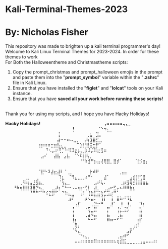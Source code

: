 # Kali-Terminal-Themes-2023
# By: Nicholas Fisher
This repository was made to brighten up a kali terminal programmer's day! Welcome to Kali Linux Terminal Themes for 2023-2024. In order for these themes to work <br />
For Both the Halloweentheme and Christmastheme scripts: <br />
1. Copy the prompt_christmas and prompt_halloween emojis in the prompt and paste them into the "**prompt_symbol**" variable within the "**.zshrc**" file in Kali Linux.
2. Ensure that you have installed the "**figlet**" and "**lolcat**" tools on your Kali instance.
3. Ensure that you have **saved all your work before running these scripts!** <br />
<br />
Thank you for using my scripts, and I hope you have Hacky Holidays!

**Hacky Holidays!**⠀⠀⠀
⠀⠀⠀⠀⠀⠀⠀⠀⠀⠀⠀⠀⠀⠀⠀⠀⢠⠶⠶⠶⠶⠶⢤⣄⡀⠀<br />⠀⠀⠀⠀
⠀⠀⠀⠀⠀⠀⠀⠀⠀⠀⠀⠀⠀⠀⠀⠀⢸⠀⠀⠀⠀⠀⠀⠀⠈⠑⠲⣄⡀ <br />
⠀⠀⠀⠀⠀⠀⠀⠀⠀⠀⠀⠀⠀⠀⠀⠀⢸⠀⠀⠀⠀⠀⠀⠀⠀⢀⣦⠀⣹⡄ <br />
⠀⠀⠀⠀⠀⠀⠀⠀⠀⠀⠀⠀⠀⠀⠀⠀⣼⠒⠒⠶⠤⣀⡀⠀⢠⢷⣹⣿⣋⣀⠀<br />
⠀⠀⠀⠀⠀⠀⠀⠀⠀⠀⢰⡶⠶⠶⣒⣶⣧⣄⣀⠀⠀⠀⠉⣱⣟⣿⣭⣒⡟⠁⠀<br />⠀
⠀⠀⠀⠀⠀⠀⠀⠀⠀⠀⠀⠙⠢⡤⠖⢛⡉⠓⠻⠽⣖⡦⣄⡷⠼⡬⠿⣖⣻⠶⠀<br />
⠀⠀⠀⠀⠀⠀⠀⠀⠀⠀⠀⣠⠎⠀⠀⣼⣧⠀⣠⣧⠀⠈⠑⠯⣿⢧⡀⠀<br />⠀⠀⠀⠀⠀⠀⠀⠀⠀⠀⠀⠀⠀⠀⠀
⠀⠀⠀⠀⠀⠀⠀⠀⠛⠷⣺⠛⡦⣤⢼⢿⣿⡀⣿⡾⠁⠀⠀⠀⠀⢹⡪⣶⡄⠀<br />⠀⠀⠀⠀⠀⠀⠀⠀⠀⠀⠀⠀⠀
⠀⠀⠀⠀⠀⠀⠀⠀⠀⠀⠈⣟⠓⠽⣼⣖⣼⠇⠈⢀⡀⠀⠀⠀⠀⠀⡗⠾⠟⠀⠀⠀⠀⠀⠀⢀⣤⡄ <br />⠀⠀⠀⠀⠀
⠀⣀⠀⠀⢀⠀⠀⠀⠀⠀⠀⠹⣆⠀⠈⠻⣄⣀⣀⠴⠛⠂⠀⠀⠀⣼⠁⠀⠀⠀⠀⠀⠀⣠⣾⡿⢋⣿⠀<br />⠀⠀⠀⠀
⢀⠻⢶⣤⣘⣻⣦⡀⠀⠀⠀⠀⠈⢳⣄⡀⠀⠀⠀⠀⠀⠀⠀⣠⠞⢧⠄⠀⠀⠀⠀⢀⡶⣻⢿⣚⣿⣿⣶⣦⠀<br />⠀⠀
⠘⠷⢶⣿⣿⣽⣿⡙⢦⡀⠀⠀⣀⡼⡆⠉⠓⠒⠠⠤⢶⡖⢋⡇⠀⣼⡀⠀⢀⣠⠖⣋⡤⠦⠿⠿⣷⣆⠀⠀<br />⠀⠀⠀
⠀⠀⠀⠀⠘⠛⠛⠉⠛⠮⣝⡿⠋⠀⠙⠷⣄⣀⠀⠀⡼⠀⢸⣷⣏⣭⢷⣋⣩⡴⠛⠁⠀<br />⠀⠀⠀⠀⠀⠀⠀⠀⠀⠀
⠀⠀⠀⠀⠀⠀⠀⠀⠀⣰⠏⠀⠀⠀⡶⠢⣤⠍⠉⢹⡇⠀⢸⠀⣿⠷⠚⠹⣇⠀<br />⠀⠀⠀⠀⠀⠀⠀⠀⠀⠀⠀⠀⠀
⠀⠀⠀⠀⠀⠀⠀⠀⢠⡏⠀⠀⠀⢀⣙⡒⠛⠀⠀⣸⠁⠀⢸⠀⢸⡀⠀⠀⠹⡆⠀<br />⠀⠀⠀⠀⠀⠀⠀⠀⠀⠀⠀⠀
⠀⠀⠀⠀⠀⠀⠀⠀⢸⠀⠀⠀⠐⢯⣀⣿⠀⠀⠀⡟⠀⠀⢸⣆⣨⡧⠀⠀⠀⣧⠀<br />⠀⠀⠀⠀⠀⠀⠀⠀⠀⠀⠀⠀
⠀⠀⠀⠀⠀⠀⠀⠀⢸⠀⠀⠀⢀⣼⠻⣤⠀⠀⠀⣧⠀⠀⢈⣧⠀⠀⠀⠀⠀⣿⠀<br />⠀⠀⠀⠀⠀⠀⠀⠀⠀⠀⠀⠀
⠀⠀⠀⠀⠀⠀⠀⠀⢸⡆⠀⠀⠀⠓⠒⠋⠀⠀⠀⠿⠶⠒⠋⠉⠀⠀⠀⠀⢰⡏⠀<br />⠀⠀⠀⠀⠀⠀⠀⠀⠀⠀⠀⠀
⠀⠀⠀⠀⠀⠀⠀⠀⠀⢿⡄⠀⠀⠀⠀⠀⠀⠀⠀⠀⠀⠀⠀⠀⠀⠀⠀⢠⡾⠀⠀⠀<br />⠀⠀⠀⠀⠀⠀⠀⠀⠀⠀⠀
⠀⠀⠀⠀⠀⠀⠀⠀⠀⠈⠳⣄⠀⠀⠀⠀⠀⠀⠀⠀⠀⠀⠀⠀⠀⠀⣠⡟⠁⠀⠀⠀<br />⠀⠀⠀⠀⠀⠀⠀⠀⠀⠀⠀
⠀⠀⠀⠀⠀⠀⠀⠀⠀⠀⠀⠈⠳⣄⡀⠀⠀⠀⠀⠀⠀⠀⠀⢀⣤⠾⠋⠀⠀⠀<br />⠀⠀⠀⠀⠀⠀⠀⠀⠀⠀⠀⠀⠀
⠀⠀⠀⠀⠀⠀⠀⠀⠤⠤⠶⠶⠶⠶⠿⠶⠶⠶⠶⠶⠦⢶⣾⣯⣀⣀⣀⣀⣠⣤⠤⠤⠴⠆⠀<br />⠀⠀⠀⠀⠀⠀⠀⠀
⠀⠀⠀⠀⠀⠀⠀⠀⠀⠀⠀⠀⠀⠀⠀⠀⠀⠀⠀⠀⠀⠀⠀⠀⠀⠀⠀⠀⠀⠀⠀⠀⠀⠀⠀⠀⠀⠀⠀⠀⠀⠀⠀
